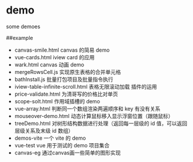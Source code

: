 # demo

some demoes

##example

- canvas-smile.html canvas 的简易 demo
- vue-cards.html iview card 的应用
- wark.html canvas 动画 demo
- mergeRowsCell.js 实现原生表格的合并单元格
- bathInstall.js 批量打包项目及批量指令执行
- iview-table-infinite-scroll.html 表格无限滚动加载 插件的运用
- price-validate.html 为清哥写的价格比对单页
- scope-solt.html 作用域插槽的 demo
- vue-array.html 判断同一个数组渲染两遍顺序和 key 有没有关系
- mouseover-demo.html 动态计算鼠标移入显示浮窗位置（跟随鼠标）
- treeDemo.html 对树形结构数据进行处理（返回每一层级的 id 值，可以返回层级关系及末级 id 数组）
- demos-vite 一个 vite 的 demo
- vue-test vue 用于测试的 demo 项目集合
- canvas-eg 通过canvas画一些简单的图形实现
